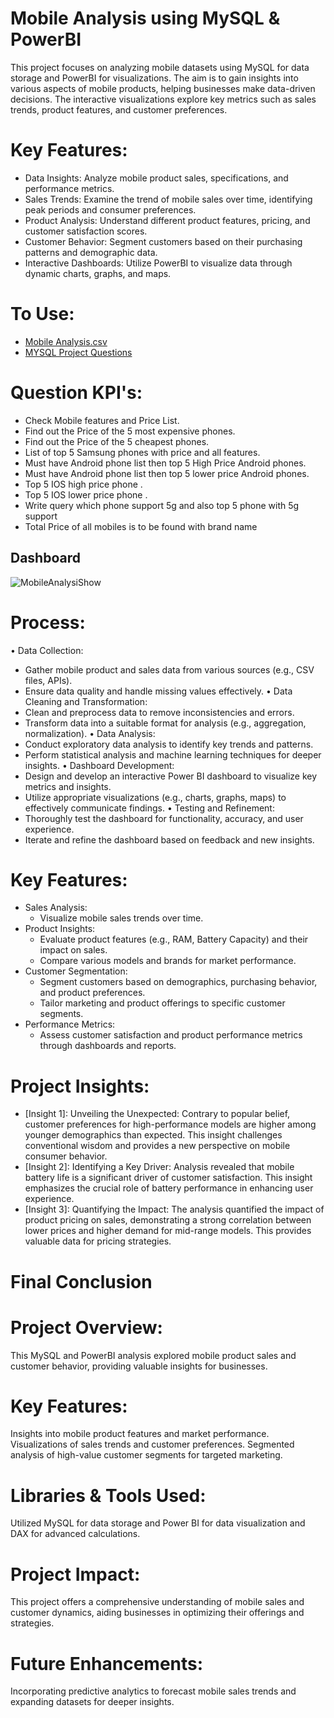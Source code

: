 # Mobile Analysis using MySQL & PowerBI
This project focuses on analyzing mobile datasets using MySQL for data storage and PowerBI for visualizations. The aim is to gain insights into various aspects of mobile products, helping businesses make data-driven decisions. The interactive visualizations explore key metrics such as sales trends, product features, and customer preferences.

# Key Features:
  * Data Insights: Analyze mobile product sales, specifications, and performance metrics.
  * Sales Trends: Examine the trend of mobile sales over time, identifying peak periods and consumer preferences.
  * Product Analysis: Understand different product features, pricing, and customer satisfaction scores.
  * Customer Behavior: Segment customers based on their purchasing patterns and demographic data.
  * Interactive Dashboards: Utilize PowerBI to visualize data through dynamic charts, graphs, and maps.
    
# To Use:
* <a href ="https://github.com/BeingSaka/Mobile-Analysis-using-MySQL-Power-Bi/blob/main/Mobile%20Analysis.csv" > Mobile Analysis.csv </a>
* <a href ="https://github.com/BeingSaka/Mobile-Analysis-using-MySQL-Power-Bi/blob/main/MYSQL%20ProjectSyntax.docx" > MYSQL Project Questions </a>

# Question KPI's:
* Check Mobile features and Price List.
* Find out the Price of the 5 most expensive phones.
* Find out the Price of the 5 cheapest phones.
* List of top 5 Samsung phones with price and all features.
* Must have Android phone list then top 5 High Price Android phones. 
* Must have Android phone list then top 5 lower price Android phones.
* Top 5 IOS high price phone .
* Top 5 IOS lower price phone .
* Write query  which phone support 5g and also top 5 phone with 5g support
* Total Price of all mobiles is to be found with brand name 

## Dashboard
![MobileAnalysiShow](https://github.com/user-attachments/assets/77b24da9-fa96-47fe-99f5-8efbbdb59033)

# Process:
 •	Data Collection:
  *	Gather mobile product and sales data from various sources (e.g., CSV files, APIs).
  * Ensure data quality and handle missing values effectively.
•	Data Cleaning and Transformation:
  * Clean and preprocess data to remove inconsistencies and errors.
  * Transform data into a suitable format for analysis (e.g., aggregation, normalization).
•	Data Analysis:
  * Conduct exploratory data analysis to identify key trends and patterns.
  * Perform statistical analysis and machine learning techniques for deeper insights.
•	Dashboard Development:
  * Design and develop an interactive Power BI dashboard to visualize key metrics and insights.
  * Utilize appropriate visualizations (e.g., charts, graphs, maps) to effectively communicate findings.
•	Testing and Refinement:
  * Thoroughly test the dashboard for functionality, accuracy, and user experience.
  * Iterate and refine the dashboard based on feedback and new insights.

# Key Features:
  * Sales Analysis:
     * Visualize mobile sales trends over time.
  * Product Insights:
     * Evaluate product features (e.g., RAM, Battery Capacity) and their impact on sales.
     * Compare various models and brands for market performance.
  * Customer Segmentation:
     * Segment customers based on demographics, purchasing behavior, and product preferences.
     * Tailor marketing and product offerings to specific customer segments.
  * Performance Metrics:
     * Assess customer satisfaction and product performance metrics through dashboards and reports.

  # Project Insights:
  * [Insight 1]:
    Unveiling the Unexpected: Contrary to popular belief, customer preferences for high-performance models are higher among younger demographics than expected. This insight challenges conventional wisdom and provides a new perspective on mobile consumer behavior.
  * [Insight 2]:
    Identifying a Key Driver: Analysis revealed that mobile battery life is a significant driver of customer satisfaction. This insight emphasizes the crucial role of battery performance in enhancing user experience.
  * [Insight 3]:
    Quantifying the Impact: The analysis quantified the impact of product pricing on sales, demonstrating a strong correlation between lower prices and higher demand for mid-range models. This provides valuable data for pricing strategies.
    
# Final Conclusion
# Project Overview:
This MySQL and PowerBI analysis explored mobile product sales and customer behavior, providing valuable insights for businesses.
# Key Features:
Insights into mobile product features and market performance.
Visualizations of sales trends and customer preferences.
Segmented analysis of high-value customer segments for targeted marketing.
# Libraries & Tools Used:
Utilized MySQL for data storage and Power BI for data visualization and DAX for advanced calculations.
# Project Impact:
This project offers a comprehensive understanding of mobile sales and customer dynamics, aiding businesses in optimizing their offerings and strategies.
# Future Enhancements:
Incorporating predictive analytics to forecast mobile sales trends and expanding datasets for deeper insights.

